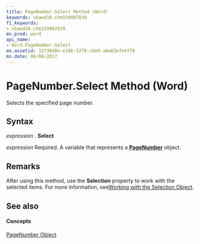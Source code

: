 ```yaml
---
title: PageNumber.Select Method (Word)
keywords: vbawd10.chm159907839
f1_keywords:
- vbawd10.chm159907839
ms.prod: word
api_name:
- Word.PageNumber.Select
ms.assetid: 32730d8e-e16b-5278-c6e9-abe63efe4ff8
ms.date: 06/08/2017
---
```



# PageNumber.Select Method (Word)

Selects the specified page number.


## Syntax

 _expression_ . **Select**

 _expression_ Required. A variable that represents a **[PageNumber](Word.PageNumber.md)** object.


## Remarks

After using this method, use the  **Selection** property to work with the selected items. For more information, see[Working with the Selection Object](http://msdn.microsoft.com/library/a1ef7e48-5a0f-d278-4b67-7b96f4e24052%28Office.15%29.aspx).


## See also


#### Concepts


[PageNumber Object](Word.PageNumber.md)

